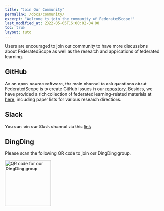 ```yaml
---
title: "Join Our Community"
permalink: /docs/community/
excerpt: "Welcome to join the community of FederatedScope!"
last_modified_at: 2022-05-05T16:00:02-04:00
toc: true
layout: tuto
---
```


Users are encouraged to join our community to have more discussions about FederatedScope as well as the research and applications of federated learning.

## GitHub
As an open-source software, the main channel to ask questions about FederatedScope is to create GitHub issues in our [repository](https://github.com/alibaba/FederatedScope/issues).
Besides, we have provided a rich collection of federated learning-related materials at [here](https://github.com/alibaba/FederatedScope/tree/master/materials), including paper lists for various research directions.

## Slack
You can join our Slack channel via this [link](https://federatedscopeteam.slack.com/archives/C03E5LGQH7S)

## DingDing
Please scan the following QR code to join our DingDing group.

<img src="https://img.alicdn.com/imgextra/i4/O1CN01heXHpf1zuXhcOCgGF_!!6000000006774-2-tps-860-861.png" alt="QR code for our DingDing group" width="150" height="150">
